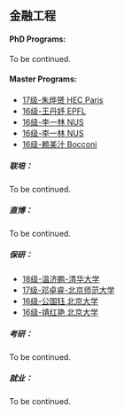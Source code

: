 ## 金融工程

#### PhD Programs:

To be continued.

#### Master Programs:

- [17级-朱烨赟 HEC Paris](grad-application/finance/financial-engineering/[FR]-17-zhuyeyun.md)
- [16级-王丹妤 EPFL](grad-application/finance/financial-engineering/[CH]-16-wangdanyu.md)
- [16级-李一林 NUS](grad-application/finance/financial-engineering/[SG]-16-liyilin.md)
- [16级-李一林 NUS](grad-application/finance/financial-engineering/[SG]-16-liyilin.md)
- [16级-赖美汁 Bocconi](grad-application/finance/financial-engineering/[IT]-16-laimeizhi.md)

##### 联培：

To be continued.

##### 直博：

To be continued.

##### 保研：

* [18级-温济鹏-清华大学](grad-application/finance/financial-engineering/[CN]-18-wenjipeng.md)
* [17级-邓卓睿-北京师范大学](grad-application/finance/financial-engineering/[CN]-17-dengzhuorui.md)
* [16级-公国钰 北京大学](grad-application/finance/financial-engineering/[CN]-16-gongguoyu.md)
* [16级-靖红艳 北京大学](grad-application/finance/financial-engineering/[CN]-16-jinghongyan.md)

##### 考研：

To be continued.

##### 就业：

To be continued.
